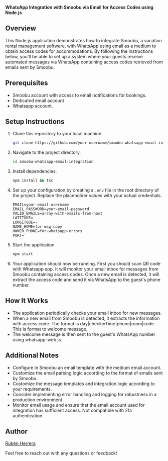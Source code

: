 **WhatsApp Integration with Smoobu via Email for Access Codes using Node.js**

## Overview
This Node.js application demonstrates how to integrate Smoobu, a vacation rental management software, with WhatsApp using email as a medium to obtain access codes for accommodations. By following the instructions below, you'll be able to set up a system where your guests receive automated messages via WhatsApp containing access codes retrieved from emails sent by Smoobu.

## Prerequisites
- Smoobu account with access to email notifications for bookings.
- Dedicated email account
- Whatsapp account.

## Setup Instructions
1. Clone this repository to your local machine.
   ```bash
   git clone https://github.com/your-username/smoobu-whatsapp-email-integration.git
   ```

2. Navigate to the project directory.
   ```bash
   cd smoobu-whatsapp-email-integration
   ```

3. Install dependencies.
   ```bash
   npm install && tsc
   ```

4. Set up your configuration by creating a `.env` file in the root directory of the project. Replace the placeholder values with your actual credentials.
   ```plaintext
   EMAIL=your-email-username
   EMAIL_PASSWORD=your-email-password
   VALID_EMAILS=array-with-emails-from-host
   LATITUDE=
   LONGITUDE=-
   NAME_HOME=for-msg-copy
   OWNER_PHONE=for-whatsapp-errors
   PORT=
   ```

5. Start the application.
   ```bash
   npm start
   ```

6. Your application should now be running. First you should scan QR code with Whatsapp app. It will monitor your email inbox for messages from Smoobu containing access codes. Once a new email is detected, it will extract the access code and send it via WhatsApp to the guest's phone number.

## How It Works
- The application periodically checks your email inbox for new messages.
- When a new email from Smoobu is detected, it extracts the information with access code. The format is day|checkinTime|phone|room|code. This is format to welcome message.
- The welcome message is then sent to the guest's WhatsApp number using whatsapp-web.js.

## Additional Notes
- Configure in Smoobu an email template with the medium email account.
- Customize the email parsing logic according to the format of emails sent by Smoobu.
- Customize the message templates and integration logic according to your requirements.
- Consider implementing error handling and logging for robustness in a production environment.
- Monitor email usage and ensure that the email account used for integration has sufficient access. Not compatible with 2fa authentication.

## Author
[Rubén Herrera](https://github.com/rhc11)

Feel free to reach out with any questions or feedback!
